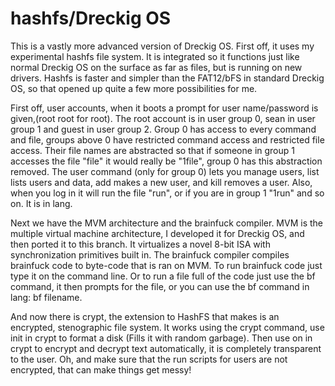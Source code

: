 hashfs/Dreckig OS
===

This is a vastly more advanced version of Dreckig OS. First off, it uses my experimental hashfs file system. 
It is integrated so it functions just like normal Dreckig OS on the surface as far as files, but is running on new 
drivers. Hashfs is faster and simpler than the FAT12/bFS in standard Dreckig OS, so that opened up quite a few more 
possibilities for me.

First off, user accounts, when it boots a prompt for user name/password is given,(root root for root).
The root account is in user group 0, sean in user group 1 and guest in user group 2. 
Group 0 has access to every command and file, groups above 0 have restricted command access and restricted file access. 
Their file names are abstracted so that if someone in group 1 accesses the file "file" it would really be "1file", 
group 0 has this abstraction removed. The user command (only for group 0) lets you manage users, list lists users 
and data, add makes a new user, and kill removes a user. Also, when you log in it will run the file "run",
or if you are in group 1 "1run" and so on. It is in lang.

Next we have the MVM architecture and the brainfuck compiler. 
MVM is the multiple virtual machine architecture, I developed it for Dreckig OS, and then ported it to this branch. 
It virtualizes a novel 8-bit ISA with synchronization primitives built in. 
The brainfuck compiler compiles brainfuck code to byte-code that is ran on MVM.
To run brainfuck code just type it on the command line. Or to run a file full of the code just use the bf command,
it then prompts for the file, or you can use the bf command in lang: bf filename.

And now there is crypt, the extension to HashFS that makes is an encrypted, stenographic file system. 
It works using the crypt command, use init in crypt to format a disk (Fills it with random garbage).
Then use on in crypt to encrypt and decrypt text automatically, it is completely transparent to the user.
Oh, and make sure that the run scripts for users are not encrypted, that can make things get messy!